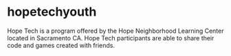 # hopetechyouth
Hope Tech is a program offered by the Hope Neighborhood Learning Center located in Sacramento CA.
Hope Tech participants are able to share their code and games created with friends.
